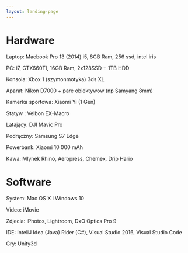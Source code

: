 ```yaml
---
layout: landing-page
---	
```

# Hardware

Laptop: Macbook Pro 13 (2014) i5, 8GB Ram, 256 ssd, intel iris

PC: i7, GTX660TI, 16GB Ram, 2x128SSD + 1TB HDD

Konsola: Xbox 1 (szymonmotyka) 3ds XL

Aparat: Nikon D7000 + pare obiektywow (np Samyang 8mm)

Kamerka sportowa: Xiaomi Yi (1 Gen)

Statyw : Velbon EX-Macro

Latający: DJI Mavic Pro

Podręczny: Samsung S7 Edge

Powerbank: Xiaomi 10 000 mAh

Kawa: Młynek Rhino, Aeropress, Chemex, Drip Hario

# Software

System: Mac OS X i Windows 10

Video: iMovie

Zdjecia: iPhotos, Lightroom, DxO Optics Pro 9

IDE: InteliJ Idea (Java) Rider (C#),  Visual Studio 2016, Visual Studio Code

Gry: Unity3d

 